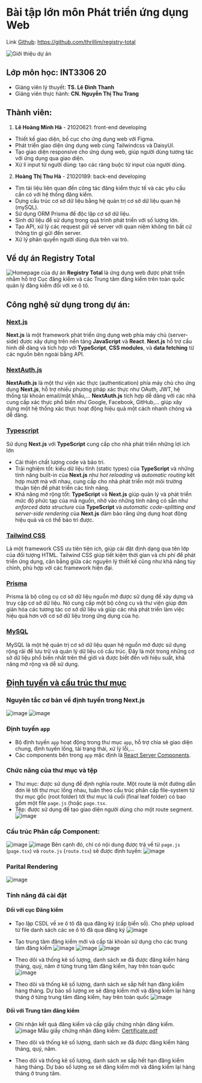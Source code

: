 # Bài tập lớn môn Phát triển ứng dụng Web
Link [Github](https://github.com/thrillim/registry-total): https://github.com/thrillim/registry-total

![Giới thiệu dự án](https://github.com/thrillim/registry-total/assets/40814521/d513b029-dbb5-4d57-b57a-9bafaddeb31f)

## Lớp môn học: INT3306 20
- Giảng viên lý thuyết: **TS. Lê Đình Thanh**
- Giảng viên thực hành: **CN. Nguyễn Thị Thu Trang**

## Thành viên:
1. **Lê Hoàng Minh Hà** - 21020621: front-end developing
- Thiết kế giao diện, bố cục cho ứng dụng web với Figma.
- Phát triển giao diện ứng dụng web cùng Tailwindcss và DaisyUI.
- Tạo giao diện responsive cho ứng dụng web, giúp người dùng tương tác với ứng dụng qua giao diện.
- Xử lí input từ người dùng: tạo các ràng buộc từ input của người dùng.
2. **Hoàng Thị Thu Hà** - 21020189: back-end developing
- Tìm tài liệu liên quan đến công tác đăng kiểm thực tế và các yêu cầu cần có với hệ thống đăng kiểm.
- Dựng cấu trúc cơ sở dữ liệu bằng hệ quản trị cơ sở dữ liệu quan hệ (mySQL).
- Sử dụng ORM Prisma để độc lập cơ sở dữ liệu.
- Sinh dữ liệu để sử dụng trong quá trình phát triển với số lượng lớn.
- Tạo API, xử lý các request gửi về server với quan niệm không tin bất cứ thông tin gì gửi đến server.
- Xử lý phân quyền người dùng dựa trên vai trò.



## Về dự án Registry Total
![Homepage của dự án](https://github.com/thrillim/registry-total/assets/40814521/7c7e492d-71a8-4096-a61b-f53d5a89a342)
**Registry Total** là ứng dụng web được phát triển nhằm hỗ trợ Cục đăng kiểm và các Trung tâm đăng kiểm trên toàn quốc quản lý đăng kiểm đối với xe ô tô.

## Công nghệ sử dụng trong dự án:
### [Next.js](https://nextjs.org/)
**Next.js** là một framework phát triển ứng dụng web phía máy chủ (server-side) được xây dựng trên nền tảng **JavaScript** và **React**. **Next.js** hỗ trợ cấu hình dễ dàng và tích hợp với **TypeScript**, **CSS modules**, và **data fetching** từ các nguồn bên ngoài bằng API.

### [NextAuth.js](https://next-auth.js.org/)
**NextAuth.js** là một thư viện xác thực (authentication) phía máy chủ cho ứng dụng **Next.js**, hỗ trợ nhiều phương pháp xác thực như OAuth, JWT, hệ thống tài khoản email/mật khẩu,... **NextAuth.js** tích hợp dễ dàng với các nhà cung cấp xác thực phổ biến như Google, Facebook, GitHub,... giúp xây dựng một hệ thống xác thực hoạt động hiệu quả một cách nhanh chóng và dễ dàng.

### [Typescript](https://www.typescriptlang.org/)
Sử dụng **Next.js** với **TypeScript** cung cấp cho nhà phát triển những lợi ích lớn
- Cải thiện chất lượng code và bảo trì.
- Trải nghiệm tốt: kiểu dữ liệu tĩnh (static types) của **TypeScript** và những tính năng built-in của **Next.js** như *hot reloading* và *automatic routing* kết hợp mượt mà với nhau, cung cấp cho nhà phát triển một môi trường thuận tiện để phát triển các tính năng.
- Khả năng mở rộng tốt: **TypeScript** và **Next.js** giúp quản lý và phát triển mức độ phức tạp của mã nguồn, nhờ vào những tính năng có sẵn như *enforced data structure* của **TypeScript** và *automatic code-splitting and server-side rendering* của **Next.js** đảm bảo rằng ứng dụng hoạt động hiệu quả và có thể bảo trì được.

### [Tailwind CSS](https://tailwindcss.com/)
Là một framework CSS ưu tiên tiện ích, giúp cài đặt định dạng qua tên lớp của đối tượng HTML. Tailwind CSS giúp tiết kiệm thời gian và chi phí để phát triển ứng dụng, cân bằng giữa các nguyên lý thiết kế cũng như khả năng tùy chỉnh, phù hợp với các framework hiện đại.

### [Prisma](https://www.prisma.io/)
Prisma là bộ công cụ cơ sở dữ liệu nguồn mở được sử dụng để xây dựng và truy cập cơ sở dữ liệu. Nó cung cấp một bộ công cụ và thư viện giúp đơn giản hóa các tương tác cơ sở dữ liệu và giúp các nhà phát triển làm việc hiệu quả hơn với cơ sở dữ liệu trong ứng dụng của họ.

### [MySQL](https://www.mysql.com/)
MySQL là một hệ quản trị cơ sở dữ liệu quan hệ nguồn mở được sử dụng rộng rãi để lưu trữ và quản lý dữ liệu có cấu trúc. Đây là một trong những cơ sở dữ liệu phổ biến nhất trên thế giới và được biết đến với hiệu suất, khả năng mở rộng và dễ sử dụng.

## [Định tuyến và cấu trúc thư mục](https://nextjs.org/docs/app/building-your-application/routing)
### Nguyên tắc cơ bản về định tuyến trong Next.js
![image](https://github.com/thrillim/registry-total/assets/40814521/6de76ee7-ff23-44a4-8d93-45d877437c4a)
![image](https://github.com/thrillim/registry-total/assets/40814521/8b2c8464-23a3-48aa-8829-437b331609b5)
### Định tuyến `app`
- Bộ định tuyến `app` hoạt động trong thư mục `app`, hỗ trợ chia sẻ giao diện chung, định tuyến lồng, tải trạng thái, xử lý lỗi,...
- Các components bên trong `app` mặc định là [React Server Components](https://nextjs.org/docs/getting-started/react-essentials#server-components).
### Chức năng của thư mục và tệp
- Thư mục: được sử dụng để định nghĩa route. Một route là một đường dẫn đơn lẻ tới thư mục lồng nhau, tuân theo cấu trúc phân cấp file-system từ thư mục gốc (root folder) tới thư mục lá cuối (final leaf folder) có bao gồm một file `page.js` (hoặc `page.tsx`.
- Tệp: được sử dụng để tạo giao diện người dùng cho một route segment.
![image](https://github.com/thrillim/registry-total/assets/40814521/e1d573ed-d290-4f0d-8908-9a672e1d20d1)
### Cấu trúc Phân cấp Component:
![image](https://github.com/thrillim/registry-total/assets/40814521/1587a470-dace-4b71-854d-98cfb05dd44e)
![image](https://github.com/thrillim/registry-total/assets/40814521/5aceab5a-ad4a-4e3d-8987-5aca2d00c3e6)
Bên cạnh đó, chỉ có nội dung được trả về từ `page.js` (`page.tsx`) và `route.js` (`route.tsx`) sẽ được định tuyến:
![image](https://github.com/thrillim/registry-total/assets/40814521/dbefbcc7-ef3f-4f21-8b73-7e67e64f4c60)
### Parital Rendering
![image](https://github.com/thrillim/registry-total/assets/40814521/e3cf77ca-c29a-4722-9569-6e6d81eb98b5)

### Tính năng đã cài đặt
#### Đối với cục Đăng kiểm
- Tạo lập CSDL về xe ô tô đã qua đăng ký (cấp biển số). Cho phép upload từ file danh sách các xe ô tô đã qua đăng ký
![image](https://github.com/thrillim/registry-total/assets/40814521/bcad4c77-d019-4746-aaf1-08bf5a8788e6)
- Tạo trung tâm đăng kiểm mới và cấp tài khoản sử dụng cho các trung tâm đăng kiểm
![image](https://github.com/thrillim/registry-total/assets/40814521/4d628491-8c96-4efd-b083-cb156512d383)
![image](https://github.com/thrillim/registry-total/assets/40814521/d42371ed-948d-4854-be24-8fb08629c1a8)
![image](https://github.com/thrillim/registry-total/assets/40814521/e30c42af-81d2-44ab-97f4-4537d92cb2b6)

- Theo dõi và thống kê số lượng, danh sách xe đã được đăng kiểm hàng tháng, quý, năm ở từng trung tâm đăng kiểm, hay trên toàn quốc
![image](https://github.com/thrillim/registry-total/assets/40814521/6f6f9e17-d5ad-4776-9c10-df8501df50f2)
- Theo dõi và thống kê số lượng, danh sách xe sắp hết hạn đăng kiểm hàng tháng. Dự báo số lượng xe sẽ đăng kiểm mới và đăng kiểm lại hàng tháng ở từng trung tâm đăng kiểm, hay trên toàn quốc
![image](https://github.com/thrillim/registry-total/assets/40814521/63047cb8-54e5-4384-9048-34dbfc5cab82)
#### Đối với Trung tâm đăng kiểm
- Ghi nhận kết quả đăng kiểm và cấp giấy chứng nhận đăng kiểm.
![image](https://github.com/thrillim/registry-total/assets/40814521/85bfbd20-7542-4b4c-9555-768953779c9f)
  Mẫu giấy chứng nhận đăng kiểm: [Certificate.pdf](https://github.com/thrillim/registry-total/files/11787370/Certificate.pdf)
- Theo dõi và thống kê số lượng, danh sách xe đã được đăng kiểm hàng tháng, quý, năm.
  
- Theo dõi và thống kê số lượng, danh sách xe sắp hết hạn đăng kiểm hàng tháng. Dự báo số lượng xe sẽ đăng kiểm mới và đăng kiểm lại hàng tháng ở trung tâm.

